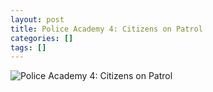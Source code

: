 ```yaml
---
layout: post
title: Police Academy 4: Citizens on Patrol
categories: []
tags: []
---
```

![Police Academy 4: Citizens on Patrol](https://m.media-amazon.com/images/M/MV5BYzJhOGE5MTktYmNkZi00YTk1LTkxZDgtZDU5MjkxODI5ZWM4L2ltYWdlL2ltYWdlXkEyXkFqcGdeQXVyMTQxNzMzNDI@._V1.jpg)
